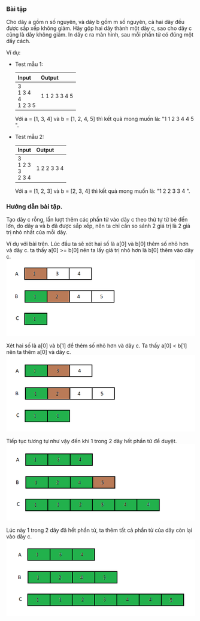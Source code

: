 ### Bài tập
Cho dãy a gồm n số nguyên, và dãy b gồm m số nguyên, cả hai dãy đều được sắp xếp không giảm.
Hãy gộp hai dãy thành một dãy c, sao cho dãy c cũng là dãy không giảm. In dãy c ra màn hình, sau mỗi phần tử có đúng một dấy cách.

Ví dụ:
- Test mẫu 1:
  
  | Input | Output |
  |-------|--------|
  |3<br>1 3 4<br>4<br>1 2 3 5 | 1 1 2 3 3 4 5 |

  Với a = [1, 3, 4] và b = [1, 2, 4, 5] thì kết quả mong muốn là: "1 1 2 3 4 4 5 ".

- Test mẫu 2:

  | Input | Output |
  |-------|--------|
  |3<br>1 2 3<br>3<br>2 3 4 | 1 2 2 3 3 4 |

  Với a = [1, 2, 3] và b = [2, 3, 4] thì kết quả mong muốn là: "1 2 2 3 3 4 ".

### Hướng dẫn bài tập.
Tạo dãy c rỗng, lần lượt thêm các phần tử vào dãy c theo thứ tự từ bé đến lớn, do dãy a và b đã được sắp xếp, nên ta chỉ cần so sánh 2 giá trị là 2 giá trị nhỏ nhất của mỗi dãy.

Ví dụ với bài trên.
Lúc đầu ta sẽ xét hai số là a[0] và b[0] thêm số nhỏ hơn và dãy c. ta thấy a[0] >= b[0] nên ta lấy giá trị nhỏ hơn là b[0] thêm vào dãy c.
![alt text](image.png)

Xét hai số là a[0] và b[1] để thêm số nhỏ hơn và dãy c. Ta thấy a[0] < b[1] nên ta thêm a[0] và dãy c.
![alt text](image-1.png)

Tiếp tục tương tự như vậy đến khi 1 trong 2 dãy hết phần tử để duyệt.
![alt text](image-2.png)

Lúc này 1 trong 2 dãy đã hết phần tử, ta thêm tất cả phần tử của dãy còn lại vào dãy c.
![alt text](image-3.png)